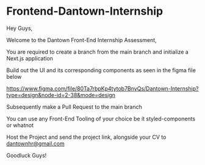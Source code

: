 # Frontend-Dantown-Internship
Hey Guys,  

Welcome to the Dantown Front-End Internship Assessment,

You are required to create a branch from the main branch and initialize a Next.js application

Build out the UI and its corresponding components as seen in the figma file below

https://www.figma.com/file/80Ta7rbpKp4tytob7BnyQs/Dantown-Internship?type=design&node-id=2-38&mode=design

Subsequently make a Pull Request to the main branch

You can use any Front-End Tooling of your choice be it styled-components or whatnot

Host the Project and send the project link, alongside your CV to dantownhr@gmail.com

Goodluck Guys!
